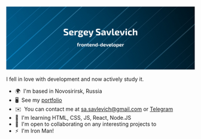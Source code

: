 [![Savlevich GitHub Banner](./logo.png)](https://savlevich.ru)

<!--
**Ssavl420/Ssavl420** is a ✨ _special_ ✨ repository because its `README.md` (this file) appears on your GitHub profile.

Here are some ideas to get you started:

- 🔭 I’m currently working on ...
- 🌱 I’m currently learning ...
- 👯 I’m looking to collaborate on ...
- 🤔 I’m looking for help with ...
- 💬 Ask me about ...
- 📫 How to reach me: ...
- 😄 Pronouns: ...
- ⚡ Fun fact: ...
-->
I fell in love with development and now actively study it.

* 🌍  I'm based in Novosirirsk, Russia
* 🖥️  See my [portfolio](https://savlevich.ru/)
* ✉️  You can contact me at [sa.savlevich@gmail.com](mailto:sa.savlevich@gmail.com) or [Telegram](https://t.me/d_livsi)
* 🧠  I'm learning HTML, CSS, JS, React, Node.JS
* 🤝  I'm open to collaborating on any interesting projects to
* ⚡  I'm Iron Man!
